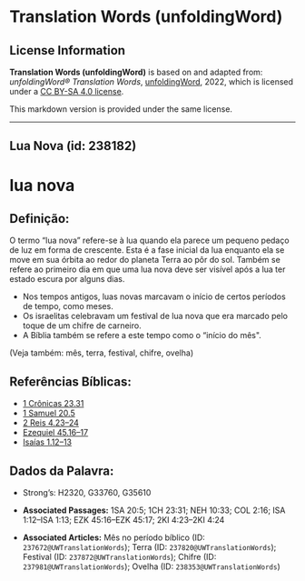 # Translation Words (unfoldingWord)

## License Information

**Translation Words (unfoldingWord)** is based on and adapted from: _unfoldingWord® Translation Words_, [unfoldingWord](https://unfoldingword.org/utw), 2022, which is licensed under a [CC BY-SA 4.0 license](https://creativecommons.org/licenses/by-sa/4.0/legalcode.en).

This markdown version is provided under the same license.



--------------------------------

## Lua Nova (id: 238182)

lua nova
========

Definição:
----------

O termo “lua nova” refere\-se à lua quando ela parece um pequeno pedaço de luz em forma de crescente. Esta é a fase inicial da lua enquanto ela se move em sua órbita ao redor do planeta Terra ao pôr do sol. Também se refere ao primeiro dia em que uma lua nova deve ser visível após a lua ter estado escura por alguns dias.

* Nos tempos antigos, luas novas marcavam o início de certos períodos de tempo, como meses.
* Os israelitas celebravam um festival de lua nova que era marcado pelo toque de um chifre de carneiro.
* A Bíblia também se refere a este tempo como o “início do mês".

(Veja também: mês, terra, festival, chifre, ovelha)

Referências Bíblicas:
---------------------

* [1 Crônicas 23\.31](https://ref.ly/1Chr23:31)
* [1 Samuel 20\.5](https://ref.ly/1Sam20:5)
* [2 Reis 4\.23–24](https://ref.ly/2Kgs4:23-2Kgs4:24)
* [Ezequiel 45\.16–17](https://ref.ly/Ezek45:16-Ezek45:17)
* [Isaías 1\.12–13](https://ref.ly/Isa1:12-Isa1:13)

Dados da Palavra:
-----------------

* Strong’s: H2320, G33760, G35610

* **Associated Passages:** 1SA 20:5; 1CH 23:31; NEH 10:33; COL 2:16; ISA 1:12–ISA 1:13; EZK 45:16–EZK 45:17; 2KI 4:23–2KI 4:24
* **Associated Articles:** Mês no período bíblico (ID: `237672@UWTranslationWords`); Terra (ID: `237820@UWTranslationWords`); Festival (ID: `237872@UWTranslationWords`); Chifre (ID: `237981@UWTranslationWords`); Ovelha (ID: `238353@UWTranslationWords`)

